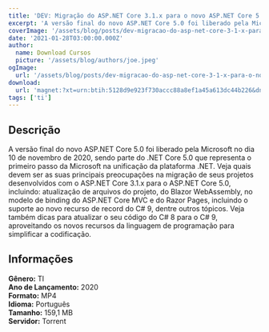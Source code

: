 ```yaml
---
title: 'DEV: Migração do ASP.NET Core 3.1.x para o novo ASP.NET Core 5.0'
excerpt: 'A versão final do novo ASP.NET Core 5.0 foi liberado pela Microsoft no dia 10 de novembro de 2020, sendo parte do .NET Core 5.0 que representa o primeiro passo da Microsoft na unificação da plataforma .NET. Veja quais devem ser as suas principais preocupações na migração de seus projetos desenvol'
coverImage: '/assets/blog/posts/dev-migracao-do-asp-net-core-3-1-x-para-o-novo-asp-net-core-5-0.jpg'
date: '2021-01-28T03:00:00.000Z'
author:
  name: Download Cursos
  picture: '/assets/blog/authors/joe.jpeg'
ogImage:
  url: '/assets/blog/posts/dev-migracao-do-asp-net-core-3-1-x-para-o-novo-asp-net-core-5-0.jpg'
download:
  url: 'magnet:?xt=urn:btih:5128d9e923f730accc88a8ef1a45a613dc44b226&dn=MVPCONF2020%20-%20DEV%20-%20Migra%c3%a7%c3%a3o%20do%20ASP.NET%20Core%203.1.x%20para%20o%20novo%20ASP.NET%20Core%205.0&tr=udp%3a%2f%2ftracker.openbittorrent.com%3a1337%2fannounce&tr=udp%3a%2f%2ftracker.opentrackr.org%3a1337%2fannounce'
tags: ['ti']
---
```

<h2>Descrição</h2>
<p>A versão final do novo ASP.NET Core 5.0 foi liberado pela Microsoft no dia 10 de novembro de 2020, sendo parte do .NET Core 5.0 que representa o primeiro passo da Microsoft na unificação da plataforma .NET. Veja quais devem ser as suas principais preocupações na migração de seus projetos desenvolvidos com o ASP.NET Core 3.1.x para o ASP.NET Core 5.0, incluindo: atualização de arquivos do projeto, do Blazor WebAssembly, no modelo de binding do ASP.NET Core MVC e do Razor Pages, incluindo o suporte ao novo recurso de record do C# 9, dentre outros tópicos. Veja também dicas para atualizar o seu código do C# 8 para o C# 9, aproveitando os novos recursos da linguagem de programação para simplificar a codificação.</p><h2>Informações</h2><p><strong>Gênero:</strong> TI<br/> <strong>Ano de Lançamento:</strong> 2020<br/> <strong>Formato:</strong> MP4<br/> <strong>Idioma:</strong> Português<br/> <strong>Tamanho:</strong> 159,1 MB<br/> <strong>Servidor:</strong> Torrent</p>